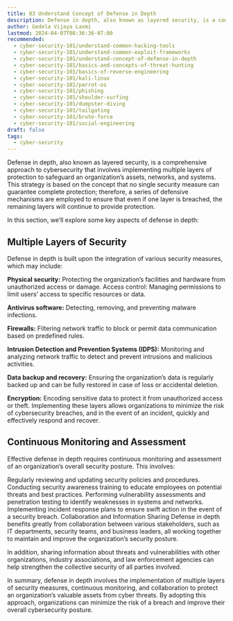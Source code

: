 ```yaml
---
title: 03 Understand Concept of Defense in Depth
description: Defense in depth, also known as layered security, is a comprehensive approach to cybersecurity that involves implementing multiple layers of protection to safeguard an organization’s assets, networks, and systems.  
author: Gedela Vijaya Laxmi
lastmod: 2024-04-07T08:36:36-07:00
recommended:
  - cyber-security-101/understand-common-hacking-tools
  - cyber-security-101/understand-common-exploit-frameworks
  - cyber-security-101/understand-concept-of-defense-in-depth
  - cyber-security-101/basics-and-concepts-of-threat-hunting
  - cyber-security-101/basics-of-reverse-engineering
  - cyber-security-101/kali-linux
  - cyber-security-101/parrot-os
  - cyber-security-101/phishing
  - cyber-security-101/shoulder-surfing
  - cyber-security-101/dumpster-diving
  - cyber-security-101/tailgating
  - cyber-security-101/brute-force
  - cyber-security-101/social-engineering
draft: false
tags:
  - cyber-security
---
```


Defense in depth, also known as layered security, is a comprehensive approach to cybersecurity that involves implementing multiple layers of protection to safeguard an organization’s assets, networks, and systems. This strategy is based on the concept that no single security measure can guarantee complete protection; therefore, a series of defensive mechanisms are employed to ensure that even if one layer is breached, the remaining layers will continue to provide protection.

In this section, we’ll explore some key aspects of defense in depth:

## Multiple Layers of Security
Defense in depth is built upon the integration of various security measures, which may include:

**Physical security:** Protecting the organization’s facilities and hardware from unauthorized access or damage.
Access control: Managing permissions to limit users’ access to specific resources or data.

**Antivirus software:** Detecting, removing, and preventing malware infections.

**Firewalls:** Filtering network traffic to block or permit data communication based on predefined rules.

**Intrusion Detection and Prevention Systems (IDPS):**
Monitoring and analyzing network traffic to detect and prevent intrusions and malicious activities.

**Data backup and recovery:** Ensuring the organization’s data is regularly backed up and can be fully restored in case of loss or accidental deletion.

**Encryption:** Encoding sensitive data to protect it from unauthorized access or theft.
Implementing these layers allows organizations to minimize the risk of cybersecurity breaches, and in the event of an incident, quickly and effectively respond and recover.

## Continuous Monitoring and Assessment
Effective defense in depth requires continuous monitoring and assessment of an organization’s overall security posture. This involves:

Regularly reviewing and updating security policies and procedures.
Conducting security awareness training to educate employees on potential threats and best practices.
Performing vulnerability assessments and penetration testing to identify weaknesses in systems and networks.
Implementing incident response plans to ensure swift action in the event of a security breach.
Collaboration and Information Sharing
Defense in depth benefits greatly from collaboration between various stakeholders, such as IT departments, security teams, and business leaders, all working together to maintain and improve the organization’s security posture.

In addition, sharing information about threats and vulnerabilities with other organizations, industry associations, and law enforcement agencies can help strengthen the collective security of all parties involved.

In summary, defense in depth involves the implementation of multiple layers of security measures, continuous monitoring, and collaboration to protect an organization’s valuable assets from cyber threats. By adopting this approach, organizations can minimize the risk of a breach and improve their overall cybersecurity posture.